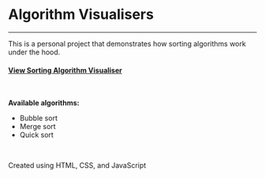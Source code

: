 # Algorithm Visualisers

___

This is a personal project that demonstrates how sorting algorithms work under the hood.

#### [View Sorting Algorithm Visualiser](https://mac0201.github.io/js-algo-visualisers/src/html/index.html)

<br>

**Available algorithms:**
 - Bubble sort
 - Merge sort
 - Quick sort

<br>

Created using HTML, CSS, and JavaScript


